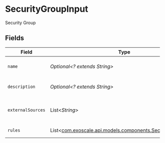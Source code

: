 # SecurityGroupInput

Security Group


## Fields

| Field                                                                                                      | Type                                                                                                       | Required                                                                                                   | Description                                                                                                |
| ---------------------------------------------------------------------------------------------------------- | ---------------------------------------------------------------------------------------------------------- | ---------------------------------------------------------------------------------------------------------- | ---------------------------------------------------------------------------------------------------------- |
| `name`                                                                                                     | *Optional<? extends String>*                                                                               | :heavy_minus_sign:                                                                                         | Security Group name                                                                                        |
| `description`                                                                                              | *Optional<? extends String>*                                                                               | :heavy_minus_sign:                                                                                         | Security Group description                                                                                 |
| `externalSources`                                                                                          | List<*String*>                                                                                             | :heavy_minus_sign:                                                                                         | Security Group external sources                                                                            |
| `rules`                                                                                                    | List<[com.exoscale.api.models.components.SecurityGroupRule](../../models/components/SecurityGroupRule.md)> | :heavy_minus_sign:                                                                                         | Security Group rules                                                                                       |